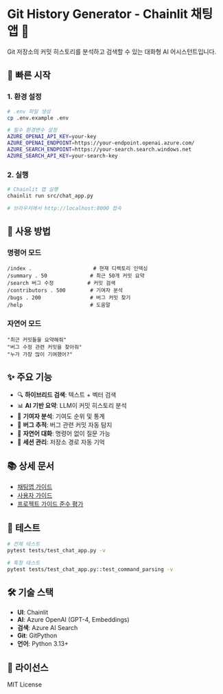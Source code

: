 # Git History Generator - Chainlit 채팅앱 🤖

Git 저장소의 커밋 히스토리를 분석하고 검색할 수 있는 대화형 AI 어시스턴트입니다.

## 🚀 빠른 시작

### 1. 환경 설정

```bash
# .env 파일 생성
cp .env.example .env

# 필수 환경변수 설정
AZURE_OPENAI_API_KEY=your-key
AZURE_OPENAI_ENDPOINT=https://your-endpoint.openai.azure.com/
AZURE_SEARCH_ENDPOINT=https://your-search.search.windows.net
AZURE_SEARCH_API_KEY=your-search-key
```

### 2. 실행

```bash
# Chainlit 앱 실행
chainlit run src/chat_app.py

# 브라우저에서 http://localhost:8000 접속
```

## 📖 사용 방법

### 명령어 모드

```
/index .                    # 현재 디렉토리 인덱싱
/summary . 50              # 최근 50개 커밋 요약
/search 버그 수정           # 커밋 검색
/contributors . 500        # 기여자 분석
/bugs . 200                # 버그 커밋 찾기
/help                      # 도움말
```

### 자연어 모드

```
"최근 커밋들을 요약해줘"
"버그 수정 관련 커밋을 찾아줘"
"누가 가장 많이 기여했어?"
```

## ✨ 주요 기능

- 🔍 **하이브리드 검색**: 텍스트 + 벡터 검색
- 📊 **AI 기반 요약**: LLM이 커밋 히스토리 분석
- 👥 **기여자 분석**: 기여도 순위 및 통계
- 🐛 **버그 추적**: 버그 관련 커밋 자동 탐지
- 💬 **자연어 대화**: 명령어 없이 질문 가능
- 🔄 **세션 관리**: 저장소 경로 자동 기억

## 📚 상세 문서

- [채팅앱 가이드](docs/CHAT_APP_GUIDE.md)
- [사용자 가이드](docs/USER_GUIDE.md)
- [프로젝트 가이드 준수 평가](docs/PROJECT_GUIDE_COMPLIANCE_REPORT.md)

## 🧪 테스트

```bash
# 전체 테스트
pytest tests/test_chat_app.py -v

# 특정 테스트
pytest tests/test_chat_app.py::test_command_parsing -v
```

## 🛠️ 기술 스택

- **UI**: Chainlit
- **AI**: Azure OpenAI (GPT-4, Embeddings)
- **검색**: Azure AI Search
- **Git**: GitPython
- **언어**: Python 3.13+

## 📄 라이선스

MIT License

